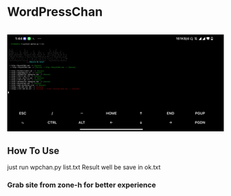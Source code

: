 <H1>WordPressChan</H1>
<br>
<img src="https://raw.githubusercontent.com/InMyMine7/WordPressChan/main/wpchan.jpg"
<br>
<H2>How To Use</H2>
just run wpchan.py list.txt
Result well be save in ok.txt
<H3>Grab site from zone-h for better experience</H3>

